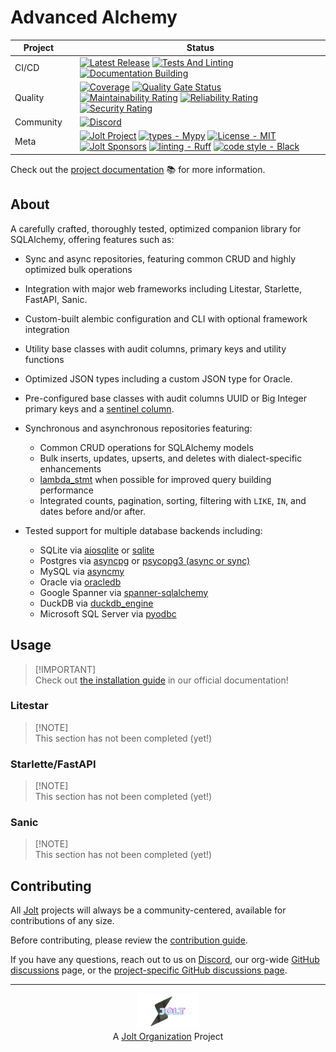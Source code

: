 # Advanced Alchemy

<div align="center">

| Project   |     | Status                                                                                                                                                                                                                                                                                                                                                                                                                                                                                                                                                                                                                                                                                                                                                                                                                                                                                                                                                                                                                                                                                                                                                                                                                                               |
|-----------|:----|------------------------------------------------------------------------------------------------------------------------------------------------------------------------------------------------------------------------------------------------------------------------------------------------------------------------------------------------------------------------------------------------------------------------------------------------------------------------------------------------------------------------------------------------------------------------------------------------------------------------------------------------------------------------------------------------------------------------------------------------------------------------------------------------------------------------------------------------------------------------------------------------------------------------------------------------------------------------------------------------------------------------------------------------------------------------------------------------------------------------------------------------------------------------------------------------------------------------------------------------------|
| CI/CD     |     | [![Latest Release](https://github.com/jolt-org/advanced-alchemy/actions/workflows/publish.yaml/badge.svg)](https://github.com/jolt-org/advanced-alchemy/actions/workflows/publish.yaml) [![Tests And Linting](https://github.com/jolt-org/advanced-alchemy/actions/workflows/ci.yaml/badge.svg)](https://github.com/jolt-org/advanced-alchemy/actions/workflows/ci.yaml) [![Documentation Building](https://github.com/jolt-org/advanced-alchemy/actions/workflows/docs.yaml/badge.svg)](https://github.com/jolt-org/advanced-alchemy/actions/workflows/docs.yaml)                                                                                                                                                                                                                                                                                                                                                                                                                                                                                                                                                                                                                                                                                                  |
| Quality   |     | [![Coverage](https://sonarcloud.io/api/project_badges/measure?project=jolt-org_advanced-alchemy&metric=coverage)](https://sonarcloud.io/summary/new_code?id=jolt-org_advanced-alchemy) [![Quality Gate Status](https://sonarcloud.io/api/project_badges/measure?project=jolt-org_advanced-alchemy&metric=alert_status)](https://sonarcloud.io/summary/new_code?id=jolt-org_advanced-alchemy) [![Maintainability Rating](https://sonarcloud.io/api/project_badges/measure?project=jolt-org_advanced-alchemy&metric=sqale_rating)](https://sonarcloud.io/summary/new_code?id=jolt-org_advanced-alchemy) [![Reliability Rating](https://sonarcloud.io/api/project_badges/measure?project=jolt-org_advanced-alchemy&metric=reliability_rating)](https://sonarcloud.io/summary/new_code?id=jolt-org_advanced-alchemy) [![Security Rating](https://sonarcloud.io/api/project_badges/measure?project=jolt-org_advanced-alchemy&metric=security_rating)](https://sonarcloud.io/summary/new_code?id=jolt-org_advanced-alchemy)                                                                                                                                                                                                                                                                        |
| Community |     | [![Discord](https://img.shields.io/discord/1149784127659319356?labelColor=F50057&color=202020&label=chat%20on%20discord&logo=discord&logoColor=202020)](https://discord.gg/XpFNTjjtTK)                                                                                                                                                                                                                                                                                                                                              |
| Meta      |     | [![Jolt Project](https://img.shields.io/badge/Jolt%20Org-%E2%AD%90-F50057.svg?logo=python&labelColor=F50057&color=202020&logoColor=202020)](https://github.com/jolt-org/) [![types - Mypy](https://img.shields.io/badge/types-Mypy-F50057.svg?logo=python&labelColor=F50057&color=202020&logoColor=202020)](https://github.com/python/mypy) [![License - MIT](https://img.shields.io/badge/license-MIT-F50057.svg?logo=python&labelColor=F50057&color=202020&logoColor=202020)](https://spdx.org/licenses/) [![Jolt Sponsors](https://img.shields.io/badge/Sponsor-%E2%9D%A4-%23202020.svg?&logo=github&logoColor=202020&labelColor=F50057)](https://github.com/sponsors/jolt-org) [![linting - Ruff](https://img.shields.io/endpoint?url=https://raw.githubusercontent.com/charliermarsh/ruff/main/assets/badge/v2.json&labelColor=F50057)](https://github.com/astral-sh/ruff) [![code style - Black](https://img.shields.io/badge/code%20style-black-000000.svg?logo=python&labelColor=F50057&logoColor=202020)](https://github.com/psf/black) |

</div>

Check out the [project documentation][project-docs] 📚 for more information.

## About

A carefully crafted, thoroughly tested, optimized companion library for SQLAlchemy,
offering features such as:

- Sync and async repositories, featuring common CRUD and highly optimized bulk operations
- Integration with major web frameworks including Litestar, Starlette, FastAPI, Sanic.
- Custom-built alembic configuration and CLI with optional framework integration
- Utility base classes with audit columns, primary keys and utility functions
- Optimized JSON types including a custom JSON type for Oracle.

- Pre-configured base classes with audit columns UUID or Big Integer primary keys and
  a [sentinel column](https://docs.sqlalchemy.org/en/20/core/connections.html#configuring-sentinel-columns>).
- Synchronous and asynchronous repositories featuring:
  - Common CRUD operations for SQLAlchemy models
  - Bulk inserts, updates, upserts, and deletes with dialect-specific enhancements
  - [lambda_stmt](https://docs.sqlalchemy.org/en/20/core/sqlelement.html#sqlalchemy.sql.expression.lambda_stmt) when possible
    for improved query building performance
  - Integrated counts, pagination, sorting, filtering with `LIKE`, `IN`, and dates before and/or after.
- Tested support for multiple database backends including:

  - SQLite via [aiosqlite](https://aiosqlite.omnilib.dev/en/stable/) or [sqlite](https://docs.python.org/3/library/sqlite3.html)
  - Postgres via [asyncpg](https://magicstack.github.io/asyncpg/current/) or [psycopg3 (async or sync)](https://www.psycopg.org/psycopg3/)
  - MySQL via [asyncmy](https://github.com/long2ice/asyncmy)
  - Oracle via [oracledb](https://oracle.github.io/python-oracledb/)
  - Google Spanner via [spanner-sqlalchemy](https://github.com/googleapis/python-spanner-sqlalchemy/)
  - DuckDB via [duckdb_engine](https://github.com/Mause/duckdb_engine>)
  - Microsoft SQL Server via [pyodbc](https://github.com/mkleehammer/pyodbc>)

## Usage

> [!IMPORTANT]\
> Check out [the installation guide][install-guide] in our official documentation!

### Litestar

> [!NOTE]\
> This section has not been completed (yet!)

### Starlette/FastAPI

> [!NOTE]\
> This section has not been completed (yet!)

### Sanic

> [!NOTE]\
> This section has not been completed (yet!)

## Contributing

All [Jolt][jolt-org] projects will always be a community-centered, available for contributions of any size.

Before contributing, please review the [contribution guide][contributing].

If you have any questions, reach out to us on [Discord][discord], our org-wide [GitHub discussions][jolt-discussions] page,
or the [project-specific GitHub discussions page][project-discussions].

<hr>

<!-- markdownlint-disable -->
<p align="center">
  <!-- github-banner-start -->
  <img src="https://raw.githubusercontent.com/jolt-org/meta/2901c9c5c5895a83fbfa56944c33bca287f88d42/branding/SVG%20-%20Transparent/logo-full-wide.svg" alt="Litestar Logo - Light" width="20%" height="auto" />
  <br>A <a href="https://github.com/jolt-org">Jolt Organization</a> Project
  <!-- github-banner-end -->
</p>

[jolt-org]: https://github.com/jolt-org
[contributing]: https://docs.advanced-alchemy.jolt.rs/latest/contribution-guide.html
[discord]: https://discord.gg/XpFNTjjtTK
[jolt-discussions]: https://github.com/orgs/jolt-org/discussions
[project-discussions]: https://github.com/jolt-org/advanced-alchemy/discussions
[project-docs]: https://docs.advanced-alchemy.jolt.rs
[install-guide]: https://docs.advanced-alchemy.jolt.rs/latest/#installation
